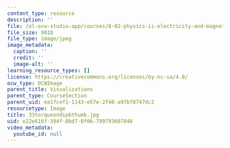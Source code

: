 ```yaml
---
content_type: resource
description: ''
file: /ol-ocw-studio-app/courses/8-02-physics-ii-electricity-and-magnetism-spring-2007/e22e616f394f8bd70f06799793607846_33torqueondipbthumb.jpg
file_size: 9018
file_type: image/jpeg
image_metadata:
  caption: ''
  credit: ''
  image-alt: ''
learning_resource_types: []
license: https://creativecommons.org/licenses/by-nc-sa/4.0/
ocw_type: OCWImage
parent_title: Visualizations
parent_type: CourseSection
parent_uid: ea1fcef1-1143-e57e-2f48-a97bf8747dc2
resourcetype: Image
title: 33torqueondipbthumb.jpg
uid: e22e616f-394f-8bd7-0f06-799793607846
video_metadata:
  youtube_id: null
---
```

